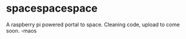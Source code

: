 # spacespacespace
A raspberry pi powered portal to space. Cleaning code, upload to come soon. -maos
